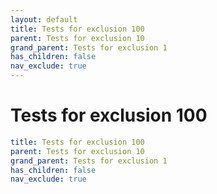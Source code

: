 ```yaml
---
layout: default
title: Tests for exclusion 100
parent: Tests for exclusion 10
grand_parent: Tests for exclusion 1
has_children: false
nav_exclude: true
---
```

# Tests for exclusion 100

```yaml
title: Tests for exclusion 100
parent: Tests for exclusion 10
grand_parent: Tests for exclusion 1
has_children: false
nav_exclude: true
```
